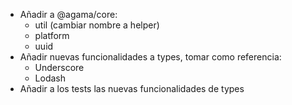 
* Añadir a @agama/core: 
    - util (cambiar nombre a helper)
    - platform
    - uuid
* Añadir nuevas funcionalidades a types, tomar como referencia:
    - Underscore
    - Lodash
* Añadir a los tests las nuevas funcionalidades de types
